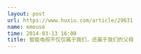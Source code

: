 ```yaml
---
layout: post
url: https://www.huxiu.com/article/29631
name: emouse
time: 2014-03-13 16:00
title: 智能电视不仅仅属于我们，还属于我们的父母
---
```

